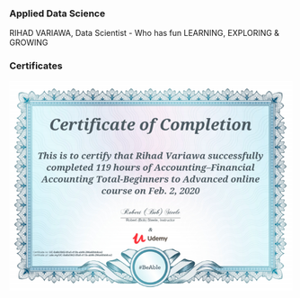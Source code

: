 ### Applied Data Science
RIHAD VARIAWA, Data Scientist - Who has fun LEARNING, EXPLORING & GROWING

### Certificates
<img src="./img/Financial_Accounting_Total_Beginners_to_Advanced.png"/>



